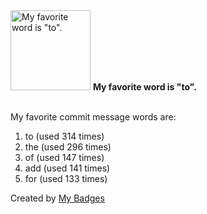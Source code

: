 <img src="https://my-badges.github.io/my-badges/favorite-word.png" alt="My favorite word is &quot;to&quot;." title="My favorite word is &quot;to&quot;." width="128">
<strong>My favorite word is &quot;to&quot;.</strong>
<br><br>

My favorite commit message words are:

1. to (used 314 times)
2. the (used 296 times)
3. of (used 147 times)
4. add (used 141 times)
5. for (used 133 times)


Created by <a href="https://github.com/my-badges/my-badges">My Badges</a>